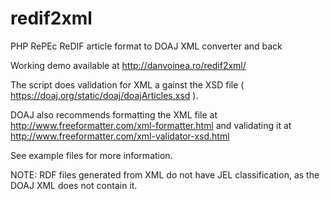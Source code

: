 # redif2xml
PHP RePEc ReDIF article format to DOAJ XML converter and back

Working demo available at http://danvoinea.ro/redif2xml/

The script does validation for XML a gainst the XSD file ( https://doaj.org/static/doaj/doajArticles.xsd ).

DOAJ also recommends formatting the XML file at http://www.freeformatter.com/xml-formatter.html and validating it at http://www.freeformatter.com/xml-validator-xsd.html 

See example files for more information.

NOTE: RDF files generated from XML do not have JEL classification, as the DOAJ XML does not contain it.
